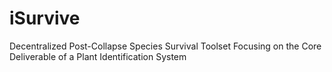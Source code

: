 # iSurvive
Decentralized Post-Collapse Species Survival Toolset Focusing on the Core Deliverable of a Plant Identification System
